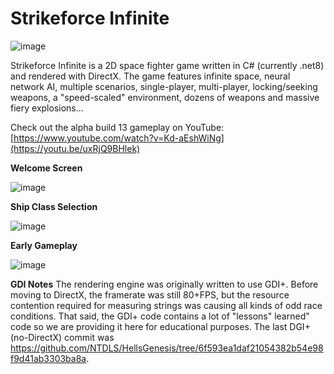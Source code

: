 # Strikeforce Infinite
![image](https://github.com/NTDLS/StrikeforceInfinite/assets/11428567/b446acfb-3333-4b79-9ccc-ce4a60621848)

Strikeforce Infinite is a 2D space fighter game written in C# (currently .net8) and rendered with DirectX.
The game features infinite space, neural network AI, multiple scenarios, single-player, multi-player, locking/seeking weapons, a "speed-scaled" environment, dozens of weapons and massive fiery explosions...

Check out the alpha build 13 gameplay on YouTube: [https://www.youtube.com/watch?v=Kd-aEshWiNg](https://youtu.be/uxRjQ9BHlek)

**Welcome Screen**

![image](https://github.com/NTDLS/StrikeforceInfinite/assets/11428567/c57c3611-9f39-4b21-a1ec-60910d563280)

**Ship Class Selection**

![image](https://github.com/NTDLS/StrikeforceInfinite/assets/11428567/de754036-2e2a-48ff-9ef9-a4f8e7364d98)

**Early Gameplay**

![image](https://github.com/NTDLS/StrikeforceInfinite/assets/11428567/89468ceb-6645-41fb-856d-ad6b732b11bc)

**GDI Notes**
The rendering engine was originally written to use GDI+. Before moving to DirectX, the framerate was still 80+FPS, but the resource contention required for measuring strings was causing all kinds of odd race conditions. That said, the GDI+ code contains a lot of "lessons" learned" code so we are providing it here for educational purposes. The last DGI+ (no-DirectX) commit was https://github.com/NTDLS/HellsGenesis/tree/6f593ea1daf21054382b54e98f9d41ab3303ba8a.


